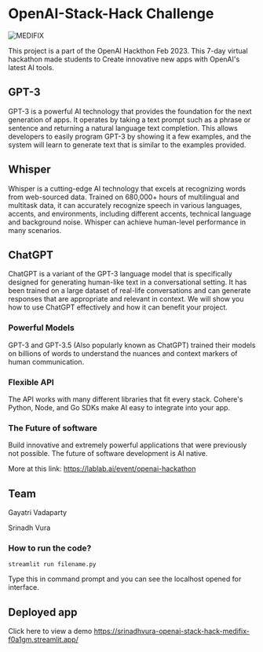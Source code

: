 # OpenAI-Stack-Hack Challenge
![MEDIFIX](https://user-images.githubusercontent.com/67108072/222713368-83369852-83dc-4205-afe8-a86545b15720.png)

This project is a part of the OpenAI Hackthon Feb 2023. This 7-day virtual hackathon made students to Create innovative new apps with OpenAI's latest AI tools.

## GPT-3
GPT-3 is a powerful AI technology that provides the foundation for the next generation of apps. It operates by taking a text prompt such as a phrase or sentence and returning a natural language text completion. This allows developers to easily program GPT-3 by showing it a few examples, and the system will learn to generate text that is similar to the examples provided. 

## Whisper
Whisper is a cutting-edge AI technology that excels at recognizing words from web-sourced data. Trained on 680,000+ hours of multilingual and multitask data, it can accurately recognize speech in various languages, accents, and environments, including different accents, technical language and background noise. Whisper can achieve human-level performance in many scenarios.

## ChatGPT
ChatGPT is a variant of the GPT-3 language model that is specifically designed for generating human-like text in a conversational setting. It has been trained on a large dataset of real-life conversations and can generate responses that are appropriate and relevant in context. We will show you how to use ChatGPT effectively and how it can benefit your project.

### Powerful Models
GPT-3 and GPT-3.5 (Also popularly known as ChatGPT)  trained their models on billions of words to understand the nuances and context markers of human communication.

### Flexible API
The API works with many different libraries that fit every stack. Cohere's Python, Node, and Go SDKs make AI easy to integrate into your app.

### The Future of software
Build innovative and extremely powerful applications that were previously not possible. The future of software development is AI native.

More at this link: https://lablab.ai/event/openai-hackathon

## Team
Gayatri Vadaparty

Srinadh Vura


### How to run the code?
```
streamlit run filename.py
```
Type this in command prompt and you can see the localhost opened for interface.

## Deployed app
Click here to view a demo https://srinadhvura-openai-stack-hack-medifix-f0a1gm.streamlit.app/
